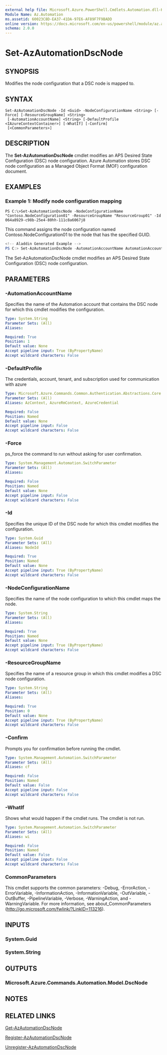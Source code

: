 ```yaml
---
external help file: Microsoft.Azure.PowerShell.Cmdlets.Automation.dll-Help.xml
Module Name: Az.Automation
ms.assetid: 60023C8D-EA37-41DA-97E6-AF89F7F9BADD
online version: https://docs.microsoft.com/en-us/powershell/module/az.automation/set-azautomationdscnode
schema: 2.0.0
---
```


# Set-AzAutomationDscNode

## SYNOPSIS
Modifies the node configuration that a DSC node is mapped to.

## SYNTAX

```
Set-AzAutomationDscNode -Id <Guid> -NodeConfigurationName <String> [-Force] [-ResourceGroupName] <String>
 [-AutomationAccountName] <String> [-DefaultProfile <IAzureContextContainer>] [-WhatIf] [-Confirm]
 [<CommonParameters>]
```

## DESCRIPTION
The **Set-AzAutomationDscNode** cmdlet modifies an APS Desired State Configuration (DSC) node configuration.
Azure Automation stores DSC node configuration as a Managed Object Format (MOF) configuration document.

## EXAMPLES

### Example 1: Modify node configuration mapping
```
PS C:\>Set-AzAutomationDscNode -NodeConfigurationName "Contoso.NodeConfiguration01" -ResourceGroupName "ResourceGroup01" -Id 064a8929-c98b-25e4-80hh-111c8a6067j8
```

This command assigns the node configuration named Contoso.NodeConfiguration01 to the node that has the specified GUID.

```powershell 
<!-- Aladdin Generated Example --> 
PS C:> Set-AzAutomationDscNode -AutomationAccountName AutomationAccount01 -Force  -Id 064a8929-c98b-25e4-80hh-111c8a6067j8 -NodeConfigurationName Contoso.NodeConfiguration01 -ResourceGroupName ResourceGroup01
```

The Set-AzAutomationDscNode cmdlet modifies an APS Desired State Configuration (DSC) node configuration.

## PARAMETERS

### -AutomationAccountName
Specifies the name of the Automation account that contains the DSC node for which this cmdlet modifies the configuration.

```yaml
Type: System.String
Parameter Sets: (All)
Aliases:

Required: True
Position: 1
Default value: None
Accept pipeline input: True (ByPropertyName)
Accept wildcard characters: False
```

### -DefaultProfile
The credentials, account, tenant, and subscription used for communication with azure

```yaml
Type: Microsoft.Azure.Commands.Common.Authentication.Abstractions.Core.IAzureContextContainer
Parameter Sets: (All)
Aliases: AzContext, AzureRmContext, AzureCredential

Required: False
Position: Named
Default value: None
Accept pipeline input: False
Accept wildcard characters: False
```

### -Force
ps_force the command to run without asking for user confirmation.

```yaml
Type: System.Management.Automation.SwitchParameter
Parameter Sets: (All)
Aliases:

Required: False
Position: Named
Default value: None
Accept pipeline input: False
Accept wildcard characters: False
```

### -Id
Specifies the unique ID of the DSC node for which this cmdlet modifies the configuration.

```yaml
Type: System.Guid
Parameter Sets: (All)
Aliases: NodeId

Required: True
Position: Named
Default value: None
Accept pipeline input: True (ByPropertyName)
Accept wildcard characters: False
```

### -NodeConfigurationName
Specifies the name of the node configuration to which this cmdlet maps the node.

```yaml
Type: System.String
Parameter Sets: (All)
Aliases:

Required: True
Position: Named
Default value: None
Accept pipeline input: True (ByPropertyName)
Accept wildcard characters: False
```

### -ResourceGroupName
Specifies the name of a resource group in which this cmdlet modifies a DSC node configuration.

```yaml
Type: System.String
Parameter Sets: (All)
Aliases:

Required: True
Position: 0
Default value: None
Accept pipeline input: True (ByPropertyName)
Accept wildcard characters: False
```

### -Confirm
Prompts you for confirmation before running the cmdlet.

```yaml
Type: System.Management.Automation.SwitchParameter
Parameter Sets: (All)
Aliases: cf

Required: False
Position: Named
Default value: False
Accept pipeline input: False
Accept wildcard characters: False
```

### -WhatIf
Shows what would happen if the cmdlet runs.
The cmdlet is not run.

```yaml
Type: System.Management.Automation.SwitchParameter
Parameter Sets: (All)
Aliases: wi

Required: False
Position: Named
Default value: False
Accept pipeline input: False
Accept wildcard characters: False
```

### CommonParameters
This cmdlet supports the common parameters: -Debug, -ErrorAction, -ErrorVariable, -InformationAction, -InformationVariable, -OutVariable, -OutBuffer, -PipelineVariable, -Verbose, -WarningAction, and -WarningVariable. For more information, see about_CommonParameters (http://go.microsoft.com/fwlink/?LinkID=113216).

## INPUTS

### System.Guid

### System.String

## OUTPUTS

### Microsoft.Azure.Commands.Automation.Model.DscNode

## NOTES

## RELATED LINKS

[Get-AzAutomationDscNode](./Get-AzAutomationDscNode.md)

[Register-AzAutomationDscNode](./Register-AzAutomationDscNode.md)

[Unregister-AzAutomationDscNode](./Unregister-AzAutomationDscNode.md)


